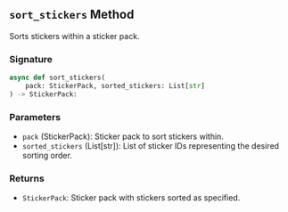 ## `sort_stickers` Method

Sorts stickers within a sticker pack.

### Signature

```python
async def sort_stickers(
    pack: StickerPack, sorted_stickers: List[str]
) -> StickerPack:
```

### Parameters

- `pack` (StickerPack): Sticker pack to sort stickers within.
- `sorted_stickers` (List[str]): List of sticker IDs representing the desired sorting order.

### Returns

- `StickerPack`: Sticker pack with stickers sorted as specified.
```